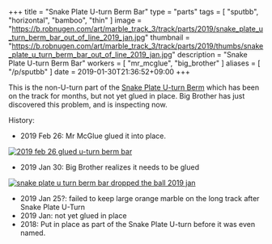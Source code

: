 +++
title = "Snake Plate U-turn Berm Bar"
type = "parts"
tags = [ "sputbb", "horizontal", "bamboo", "thin" ]
image = "https://b.robnugen.com/art/marble_track_3/track/parts/2019/snake_plate_u_turn_berm_bar_out_of_line_2019_jan.jpg"
thumbnail = "https://b.robnugen.com/art/marble_track_3/track/parts/2019/thumbs/snake_plate_u_turn_berm_bar_out_of_line_2019_jan.jpg"
description = "Snake Plate U-turn Berm Bar"
workers = [
	"mr_mcglue",
	"big_brother"
]
aliases = [
    "/p/sputbb"
]
date = 2019-01-30T21:36:52+09:00
+++

This is the non-U-turn part of the [Snake Plate U-turn Berm](/p/sputb)
which has been on the track for months, but not yet glued in place.
Big Brother has just discovered this problem, and is inspecting now.


History:

* 2019 Feb 26: Mr McGlue glued it into place.

[![2019 feb 26 glued u-turn berm bar](//b.robnugen.com/art/marble_track_3/track/parts/2019/thumbs/2019_feb_26_glued_u-turn_berm_bar.jpg)](//b.robnugen.com/art/marble_track_3/track/parts/2019/2019_feb_26_glued_u-turn_berm_bar.jpg)

* 2019 Jan 30: Big Brother realizes it needs to be glued

[![snake plate u turn berm bar dropped the ball 2019 jan](//b.robnugen.com/art/marble_track_3/track/parts/2019/thumbs/snake_plate_u_turn_berm_bar_dropped_the_ball_2019_jan.jpg)](//b.robnugen.com/art/marble_track_3/track/parts/2019/snake_plate_u_turn_berm_bar_dropped_the_ball_2019_jan.jpg)

* 2019 Jan 25?: failed to keep large orange marble on the long track
  after Snake Plate U-Turn
* 2019 Jan: not yet glued in place
* 2018: Put in place as part of the Snake Plate U-turn before it was
  even named.
